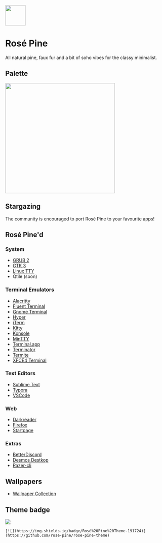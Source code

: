 <img src="https://github.com/rose-pine/rose-pine-theme/blob/master/assets/icon.png" width="64" />

# Rosé Pine

All natural pine, faux fur and a bit of soho vibes for the classy minimalist.

## Palette

<img src="https://media.discordapp.net/attachments/608697372054126594/775870937899597884/palette.png" width="346" />

## Stargazing

The community is encouraged to port Rosé Pine to your favourite apps!

## Rosé Pine'd

### System

- [GRUB 2](https://github.com/rose-pine/grub2)
- [GTK 3](https://github.com/rose-pine/gtk3) 
- [Linux TTY](https://github.com/rose-pine/linux-tty)
- Qtile (soon)

### Terminal Emulators

- [Alacritty](https://github.com/rose-pine/alacritty) 
- [Fluent Terminal](https://github.com/rose-pine/fluentterminal)
- [Gnome Terminal](https://github.com/rose-pine/gnome-terminal)
- [Hyper](https://github.com/rose-pine/hyper) 
- [iTerm](https://github.com/rose-pine/iterm)
- [Kitty](https://github.com/rose-pine/kitty)  
- [Konsole](https://github.com/rose-pine/konsole)
- [MinTTY](https://github.com/rose-pine/mintty)
- [Terminal.app](https://github.com/rose-pine/terminal.app)
- [Terminator](https://github.com/rose-pine/terminator)
- [Termite](https://github.com/rose-pine/termite)
- [XFCE4 Terminal](https://github.com/rose-pine/xfce4-terminal)

### Text Editors

- [Sublime Text](https://github.com/rose-pine/sublime-text) 
- [Typora](https://github.com/rose-pine/typora) 
- [VSCode](https://github.com/rose-pine/vscode)

### Web

- [Darkreader](https://github.com/rose-pine/darkreader) 
- [Firefox](https://github.com/rose-pine/firefox) 
- [Startpage](https://github.com/rose-pine/startpage) 

### Extras

- [BetterDiscord](https://github.com/rose-pine/BetterDiscord) 
- [Desmos Destkop](https://github.com/rose-pine/desmos-desktop)
- [Razer-cli](https://github.com/rose-pine/razer-cli)

## Wallpapers

- [Wallpaper Collection](https://github.com/rose-pine/wallpaper-collection) 


## Theme badge

[![](https://img.shields.io/badge/Rosé%20Pine%20Theme-191724)](https://github.com/rose-pine/rose-pine-theme)

`[![](https://img.shields.io/badge/Rosé%20Pine%20Theme-191724)](https://github.com/rose-pine/rose-pine-theme)`

